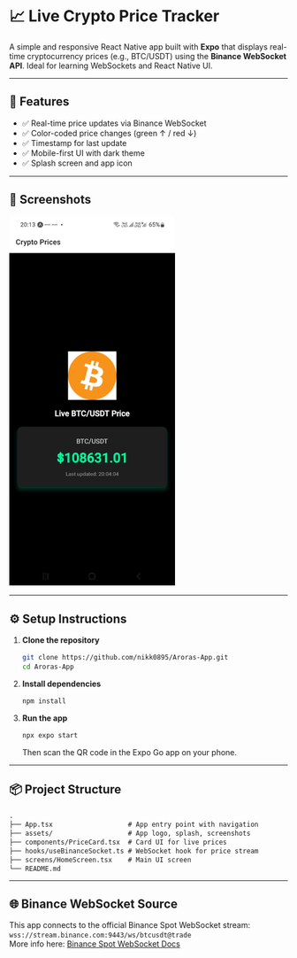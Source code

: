 # 📈 Live Crypto Price Tracker

A simple and responsive React Native app built with **Expo** that displays real-time cryptocurrency prices (e.g., BTC/USDT) using the **Binance WebSocket API**. Ideal for learning WebSockets and React Native UI.

---

## 🚀 Features

- ✅ Real-time price updates via Binance WebSocket
- ✅ Color-coded price changes (green ↑ / red ↓)
- ✅ Timestamp for last update
- ✅ Mobile-first UI with dark theme
- ✅ Splash screen and app icon

---

## 📱 Screenshots

<img src="./assets/screenshot.jpg" alt="App Screenshot" width="300" />

---

## ⚙️ Setup Instructions

1. **Clone the repository**

   ```sh
   git clone https://github.com/nikk0895/Aroras-App.git
   cd Aroras-App
   ```

2. **Install dependencies**

   ```sh
   npm install
   ```

3. **Run the app**
   ```sh
   npx expo start
   ```
   Then scan the QR code in the Expo Go app on your phone.

---

## 📦 Project Structure

```
.
├── App.tsx                   # App entry point with navigation
├── assets/                   # App logo, splash, screenshots
├── components/PriceCard.tsx  # Card UI for live prices
├── hooks/useBinanceSocket.ts # WebSocket hook for price stream
├── screens/HomeScreen.tsx    # Main UI screen
└── README.md
```

---

## 🌐 Binance WebSocket Source

This app connects to the official Binance Spot WebSocket stream:  
`wss://stream.binance.com:9443/ws/btcusdt@trade`  
More info here: [Binance Spot WebSocket Docs](https://binance-docs.github.io/apidocs/spot/en/#websocket-market-streams)
